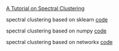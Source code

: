 
[A Tutorial on Spectral Clustering](https://arxiv.org/pdf/0711.0189v1.pdf) 

spectral clustering based on sklearn [code](https://github.com/BSAraujo/Spectral-Clustering)

spectral clustering based on numpy [code](https://github.com/colflip/SpectralClustering)

spectral clustering based on networkx [code](https://github.com/zjost/blog_code)
